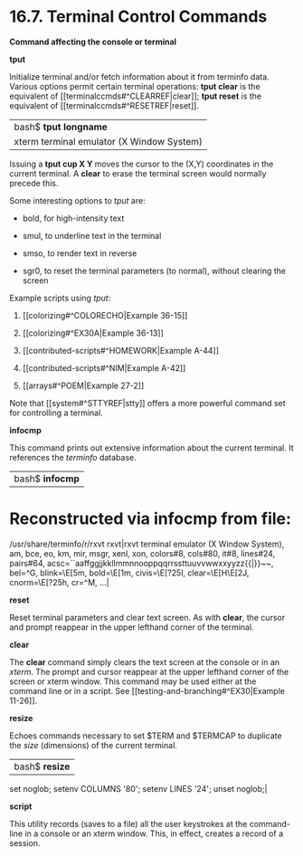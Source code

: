 # 16.7. Terminal Control Commands

**Command affecting the console or terminal**

**tput**

Initialize terminal and/or fetch information about it from terminfo data. Various options permit certain terminal operations: **tput clear** is the equivalent of [[terminalccmds#^CLEARREF|clear]]; **tput reset** is the equivalent of [[terminalccmds#^RESETREF|reset]].

|   |
|---|
|bash$ **tput longname**
xterm terminal emulator (X Window System)|

Issuing a **tput cup X Y** moves the cursor to the (X,Y) coordinates in the current terminal. A **clear** to erase the terminal screen would normally precede this.

Some interesting options to _tput_ are:

- bold, for high-intensity text
    
- smul, to underline text in the terminal
    
- smso, to render text in reverse
    
- sgr0, to reset the terminal parameters (to normal), without clearing the screen
    

Example scripts using _tput_:

1. [[colorizing#^COLORECHO|Example 36-15]]
    
2. [[colorizing#^EX30A|Example 36-13]]
    
3. [[contributed-scripts#^HOMEWORK|Example A-44]]
    
4. [[contributed-scripts#^NIM|Example A-42]]
    
5. [[arrays#^POEM|Example 27-2]]
    

Note that [[system#^STTYREF|stty]] offers a more powerful command set for controlling a terminal.

**infocmp**

This command prints out extensive information about the current terminal. It references the _terminfo_ database.

|   |
|---|
|bash$ **infocmp**
#       Reconstructed via infocmp from file:
 /usr/share/terminfo/r/rxvt
 rxvt\|rxvt terminal emulator (X Window System), 
         am, bce, eo, km, mir, msgr, xenl, xon, 
         colors#8, cols#80, it#8, lines#24, pairs#64, 
         acsc=``aaffggjjkkllmmnnooppqqrrssttuuvvwwxxyyzz{{\|}}~~, 
         bel=^G, blink=\E[5m, bold=\E[1m,
         civis=\E[?25l, 
         clear=\E[H\E[2J, cnorm=\E[?25h, cr=^M, 
         ...|

**reset**

Reset terminal parameters and clear text screen. As with **clear**, the cursor and prompt reappear in the upper lefthand corner of the terminal.

**clear**

The **clear** command simply clears the text screen at the console or in an _xterm_. The prompt and cursor reappear at the upper lefthand corner of the screen or xterm window. This command may be used either at the command line or in a script. See [[testing-and-branching#^EX30|Example 11-26]].

**resize**

Echoes commands necessary to set $TERM and $TERMCAP to duplicate the _size_ (dimensions) of the current terminal.

|   |
|---|
|bash$ **resize**
set noglob;
 setenv COLUMNS '80';
 setenv LINES '24';
 unset noglob;|

**script**

This utility records (saves to a file) all the user keystrokes at the command-line in a console or an xterm window. This, in effect, creates a record of a session.

